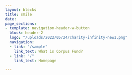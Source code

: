 ```yaml
---
layout: blocks
title: smile
date: 
page_sections:
- template: navigation-header-w-button
  block: header-2
  logo: "/uploads/2022/05/24/charity-infinity-new1.png"
  navigation:
  - link: "/sample"
    link_text: What is Corpus Fund?
  - link: "/"
    link_text: Homepage

---
```

